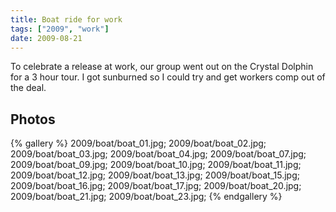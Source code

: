```yaml
---
title: Boat ride for work
tags: ["2009", "work"]
date: 2009-08-21
---
```

To celebrate a release at work, our group went out on the Crystal Dolphin for a 3 hour tour.  I got sunburned so I could try and get workers comp out of the deal.

## Photos 

{% gallery %} 
2009/boat/boat_01.jpg;
2009/boat/boat_02.jpg;
2009/boat/boat_03.jpg;
2009/boat/boat_04.jpg;
2009/boat/boat_07.jpg;
2009/boat/boat_09.jpg;
2009/boat/boat_10.jpg;
2009/boat/boat_11.jpg;
2009/boat/boat_12.jpg;
2009/boat/boat_13.jpg;
2009/boat/boat_15.jpg;
2009/boat/boat_16.jpg;
2009/boat/boat_17.jpg;
2009/boat/boat_20.jpg;
2009/boat/boat_21.jpg;
2009/boat/boat_23.jpg;
{% endgallery %}

